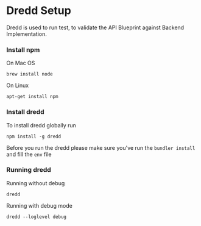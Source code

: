 # Dredd Setup

Dredd is used to run test, to validate the API Blueprint against Backend Implementation.

### Install npm 

On Mac OS

```
brew install node
```

On Linux

```
apt-get install npm
```

### Install dredd

To install dredd globally run 
```
npm install -g dredd
```

Before you run the dredd please make sure you've run the `bundler install` and fill the `env` file

### Running dredd

Running without debug
```
dredd
```

Running with debug mode
```
dredd --loglevel debug
```
